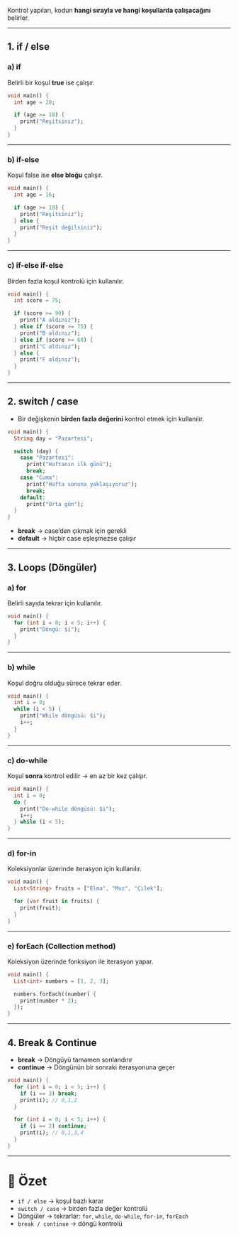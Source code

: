 
Kontrol yapıları, kodun **hangi sırayla ve hangi koşullarda çalışacağını** belirler.

---

## 1. **if / else**

### a) if

Belirli bir koşul **true** ise çalışır.

```dart
void main() {
  int age = 20;

  if (age >= 18) {
    print("Reşitsiniz");
  }
}
```

---

### b) if-else

Koşul false ise **else bloğu** çalışır.

```dart
void main() {
  int age = 16;

  if (age >= 18) {
    print("Reşitsiniz");
  } else {
    print("Reşit değilsiniz");
  }
}
```

---

### c) if-else if-else

Birden fazla koşul kontrolü için kullanılır.

```dart
void main() {
  int score = 75;

  if (score >= 90) {
    print("A aldınız");
  } else if (score >= 75) {
    print("B aldınız");
  } else if (score >= 60) {
    print("C aldınız");
  } else {
    print("F aldınız");
  }
}
```

---

## 2. **switch / case**

- Bir değişkenin **birden fazla değerini** kontrol etmek için kullanılır.

```dart
void main() {
  String day = "Pazartesi";

  switch (day) {
    case "Pazartesi":
      print("Haftanın ilk günü");
      break;
    case "Cuma":
      print("Hafta sonuna yaklaşıyoruz");
      break;
    default:
      print("Orta gün");
  }
}
```

- **break** → case’den çıkmak için gerekli
- **default** → hiçbir case eşleşmezse çalışır

---

## 3. **Loops (Döngüler)**

### a) for

Belirli sayıda tekrar için kullanılır.

```dart
void main() {
  for (int i = 0; i < 5; i++) {
    print("Döngü: $i");
  }
}
```

---

### b) while

Koşul doğru olduğu sürece tekrar eder.

```dart
void main() {
  int i = 0;
  while (i < 5) {
    print("While döngüsü: $i");
    i++;
  }
}
```

---

### c) do-while

Koşul **sonra** kontrol edilir → en az bir kez çalışır.

```dart
void main() {
  int i = 0;
  do {
    print("Do-while döngüsü: $i");
    i++;
  } while (i < 5);
}
```

---

### d) for-in

Koleksiyonlar üzerinde iterasyon için kullanılır.

```dart
void main() {
  List<String> fruits = ["Elma", "Muz", "Çilek"];

  for (var fruit in fruits) {
    print(fruit);
  }
}
```

---

### e) forEach (Collection method)

Koleksiyon üzerinde fonksiyon ile iterasyon yapar.

```dart
void main() {
  List<int> numbers = [1, 2, 3];

  numbers.forEach((number) {
    print(number * 2);
  });
}
```

---

## 4. **Break & Continue**

- **break** → Döngüyü tamamen sonlandırır
- **continue** → Döngünün bir sonraki iterasyonuna geçer

```dart
void main() {
  for (int i = 0; i < 5; i++) {
    if (i == 3) break;
    print(i); // 0,1,2
  }

  for (int i = 0; i < 5; i++) {
    if (i == 2) continue;
    print(i); // 0,1,3,4
  }
}
```

---

# 🎯 Özet

- `if / else` → koşul bazlı karar
- `switch / case` → birden fazla değer kontrolü
- Döngüler → tekrarlar: `for`, `while`, `do-while`, `for-in`, `forEach`
- `break / continue` → döngü kontrolü
